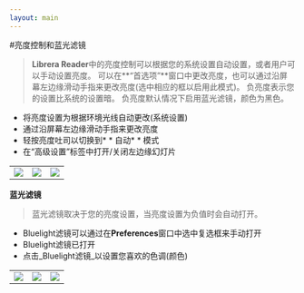 ```yaml
---
layout: main
---
```


#亮度控制和蓝光滤镜

> **Librera Reader**中的亮度控制可以根据您的系统设置自动设置，或者用户可以手动设置亮度。
可以在**“首选项”**窗口中更改亮度，也可以通过沿屏幕左边缘滑动手指来更改亮度(选中相应的框以启用此模式)。
负亮度表示您的设置比系统的设置暗。
负亮度默认情况下启用蓝光滤镜，颜色为黑色。

* 将亮度设置为根据环境光线自动更改(系统设置)
* 通过沿屏幕左边缘滑动手指来更改亮度
* 轻按亮度吐司以切换到* * 自动* * 模式
* 在“高级设置”标签中打开/关闭左边缘幻灯片

||||
|-|-|-|
|![](1.png)|![](2.png)|![](3.png)|

**蓝光滤镜**
>蓝光滤镜取决于您的亮度设置，当亮度设置为负值时会自动打开。

* Bluelight滤镜可以通过在**Preferences**窗口中选中复选框来手动打开
* Bluelight滤镜已打开
* 点击_Bluelight滤镜_以设置您喜欢的色调(颜色)

||||
|-|-|-|
|![](7.png)|![](6.png)|![](8.png)|
